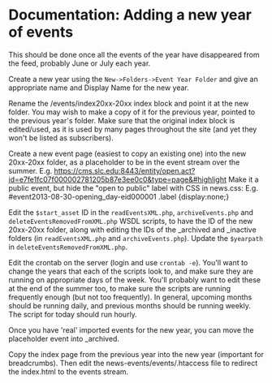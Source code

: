 # Documentation: Adding a new year of events

This should be done once all the events of the year have disappeared from the feed, probably June or July each year.

Create a new year using the `New->Folders->Event Year Folder` and give an appropriate name and Display Name for the new year.

Rename the /events/index20xx-20xx index block and point it at the new folder. You may wish to make a copy of it for the previous year, pointed to the previous year's folder. Make sure that the original index block is edited/used, as it is used by many pages throughout the site (and yet they won't be listed as subscribers).

Create a new event page (easiest to copy an existing one) into the new 20xx-20xx folder, as a placeholder to be in the event stream over the summer.
E.g. https://cms.slc.edu:8443/entity/open.act?id=e7fe1fc07f000002781205b87e3ee0c0&type=page&#highlight
Make it a public event, but hide the "open to public" label with CSS in news.css:
E.g. #event2013-08-30-opening_day-eid000001 .label {display:none;}

Edit the `$start_asset` ID in the `readEventsXML.php`, `archiveEvents.php` and `deleteEventsRemovedFromXML.php` WSDL scripts, to have the ID of the new 20xx-20xx folder, along with editing the IDs of the _archived and _inactive folders (in `readEventsXML.php` and `archiveEvents.php`).
Update the `$yearpath` in `deleteEventsRemovedFromXML.php`.

Edit the crontab on the server (login and use `crontab -e`). You'll want to change the years that each of the scripts look to, and make sure they are running on appropriate days of the week. You'll probably want to edit these at the end of the summer too, to make sure the scripts are running frequently enough (but not too frequently). In general, upcoming months should be running daily, and previous months should be running weekly. The script for today should run hourly.

Once you have 'real' imported events for the new year, you can move the placeholder event into _archived.

Copy the index page from the previous year into the new year (important for breadcrumbs). Then edit the news-events/events/.htaccess file to redirect the index.html to the events stream.
